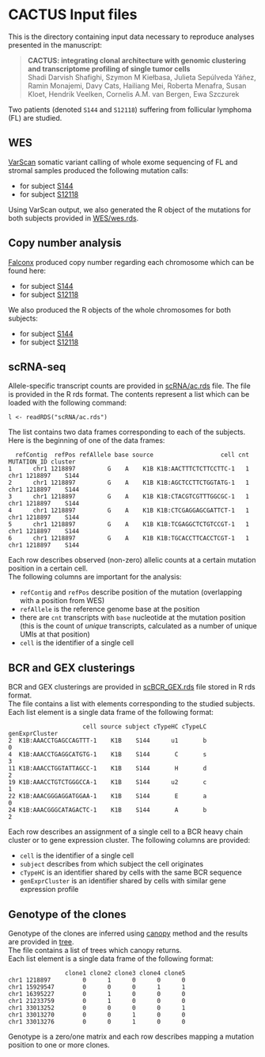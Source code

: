 # CACTUS Input files

This is the directory containing input data necessary to reproduce analyses presented in the manuscript:  

> **CACTUS: integrating clonal architecture with genomic clustering and transcriptome profiling of single tumor cells**  
> Shadi Darvish Shafighi, Szymon M Kiełbasa, Julieta Sepúlveda Yáñez, Ramin Monajemi, Davy Cats, Hailiang Mei, Roberta Menafra, Susan Kloet, Hendrik Veelken, Cornelis A.M. van Bergen, Ewa Szczurek

Two patients (denoted `S144` and `S12118`) suffering from follicular lymphoma (FL) are studied.

## WES

[VarScan](http://varscan.sourceforge.net/) somatic variant calling of whole exome sequencing of FL and stromal samples produced the following mutation calls:

- for subject [S144](WES/S144.vcf.gz)
- for subject [S12118](WES/S12118.vcf.gz)

Using VarScan output, we also generated the R object of the mutations for both subjects provided in [WES/wes.rds](WES/wes.rds).

## Copy number analysis

[Falconx](https://cran.r-project.org/web/packages/falconx/index.html) produced copy number regarding each chromosome which can be found here:

- for subject [S144](CopyNumber/S144)
- for subject [S12118](CopyNumber/S12118)

We also produced the R objects of the whole chromosomes for both subjects:

- for subject [S144](CopyNumber/S144.rds)
- for subject [S12118](CopyNumber/S12118.rds)

## scRNA-seq

Allele-specific transcript counts are provided in [scRNA/ac.rds](scRNA/ac.rds) file.
The file is provided in the R rds format. The contents represent a list which can be loaded with the following command:

```{r}
l <- readRDS("scRNA/ac.rds")
```

The list contains two data frames corresponding to each of the subjects.
Here is the beginning of one of the data frames:

```
  refContig  refPos refAllele base source                   cell cnt  MUTATION_ID cluster
1      chr1 1218897         G    A    K1B K1B:AACTTTCTCTTCCTTC-1   1 chr1 1218897    S144
2      chr1 1218897         G    A    K1B K1B:AGCTCCTTCTGGTATG-1   1 chr1 1218897    S144
3      chr1 1218897         G    A    K1B K1B:CTACGTCGTTTGGCGC-1   1 chr1 1218897    S144
4      chr1 1218897         G    A    K1B K1B:CTCGAGGAGCGATTCT-1   1 chr1 1218897    S144
5      chr1 1218897         G    A    K1B K1B:TCGAGGCTCTGTCCGT-1   1 chr1 1218897    S144
6      chr1 1218897         G    A    K1B K1B:TGCACCTTCACCTCGT-1   1 chr1 1218897    S144
```

Each row describes observed (non-zero) allelic counts at a certain mutation position in a certain cell.  
The following columns are important for the analysis:

- `refContig` and `refPos` describe position of the mutation (overlapping with a position from WES)
- `refAllele` is the reference genome base at the position
- there are `cnt` transcripts with `base` nucleotide at the mutation position (this is the count of *unique* transcripts, calculated as a number of unique UMIs at that position)
- `cell` is the identifier of a single cell


## BCR and GEX clusterings

BCR and GEX clusterings are provided in [scBCR_GEX.rds](scBCR_GEX.rds) file stored in R rds format.  
The file contains a list with elements corresponding to the studied subjects.  
Each list element is a single data frame of the following format:

```
                     cell source subject cTypeHC cTypeLC genExprCluster
2  K1B:AAACCTGAGCCAGTTT-1    K1B    S144      u1       b              0
4  K1B:AAACCTGAGGCATGTG-1    K1B    S144       C       s              3
11 K1B:AAACCTGGTATTAGCC-1    K1B    S144       H       d              2
19 K1B:AAACCTGTCTGGGCCA-1    K1B    S144      u2       c              1
22 K1B:AAACGGGAGGATGGAA-1    K1B    S144       E       a              0
24 K1B:AAACGGGCATAGACTC-1    K1B    S144       A       b              2
```

Each row describes an assignment of a single cell to a BCR heavy chain cluster or to gene expression cluster.
The following columns are provided:

- `cell` is the identifier of a single cell
- `subject` describes from which subject the cell originates
- `cTypeHC` is an identifier shared by cells with the same BCR sequence
- `genExprCluster` is an identifier shared by cells with similar gene expression profile

## Genotype of the clones

Genotype of the clones are inferred using [canopy](https://github.com/yuchaojiang/Canopy) method and the results are provided in [tree](tree).  
The file contains a list of trees which canopy returns.  
Each list element is a single data frame of the following format:

```
                clone1 clone2 clone3 clone4 clone5
chr1 1218897         0      1      0      0      0
chr1 15929547        0      0      0      1      1
chr1 16395227        0      1      0      0      0
chr1 21233759        0      1      0      0      0
chr1 33013252        0      0      0      0      1
chr1 33013270        0      0      1      0      0
chr1 33013276        0      0      1      0      0

```
Genotype is a zero/one matrix and each row describes mapping a mutation position to one or more clones.
